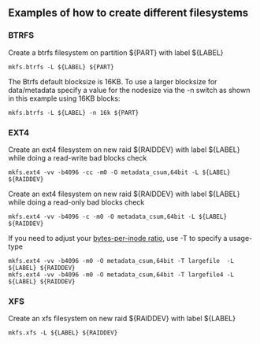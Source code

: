 ## Examples of how to create different filesystems

### BTRFS
Create a btrfs filesystem on partition ${PART} with label ${LABEL}
```
mkfs.btrfs -L ${LABEL} ${PART}
```

The Btrfs default blocksize is 16KB. To use a larger blocksize for data/metadata specify a value for the nodesize via the -n switch as shown in this example using 16KB blocks:
```
mkfs.btrfs -L ${LABEL} -n 16k ${PART}
```

### EXT4
Create an ext4 filesystem on new raid ${RAIDDEV} with label ${LABEL} while doing a read-write bad blocks check
```
mkfs.ext4 -vv -b4096 -cc -m0 -O metadata_csum,64bit -L ${LABEL} ${RAIDDEV}
```

Create an ext4 filesystem on new raid ${RAIDDEV} with label ${LABEL} while doing a read-only bad blocks check
```
mkfs.ext4 -vv -b4096 -c -m0 -O metadata_csum,64bit -L ${LABEL} ${RAIDDEV}
```

If you need to adjust your [bytes-per-inode ratio](https://wiki.archlinux.org/index.php/ext4#Bytes-per-inode_ratio), use -T to specify a usage-type
```
mkfs.ext4 -vv -b4096 -m0 -O metadata_csum,64bit -T largefile  -L ${LABEL} ${RAIDDEV}
mkfs.ext4 -vv -b4096 -m0 -O metadata_csum,64bit -T largefile4 -L ${LABEL} ${RAIDDEV}
```

### XFS
Create an xfs filesystem on new raid ${RAIDDEV} with label ${LABEL}
```
mkfs.xfs -L ${LABEL} ${RAIDDEV}
```
